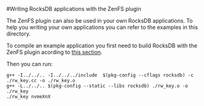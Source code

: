 #Writing RocksDB applications with the ZenFS plugin

The ZenFS plugin can also be used in your own RocksDB applications.
To help you writing your own applications you can refer to the examples in this
directory.

To compile an example application you first need to build RocksDB with the
ZenFS plugin acording to
[this section](https://github.com/westerndigitalcorporation/zenfs#build).

Then you can run:
```
g++ -I../../.. -I../../../include  $(pkg-config --cflags rocksdb) -c ./rw_key.cc -o ./rw_key.o
g++ -L../../.. $(pkg-config --static --libs rocksdb) ./rw_key.o -o ./rw_key
./rw_key nvmeXnX
```
